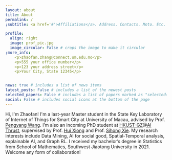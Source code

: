 ```yaml
---
layout: about
title: About
permalink: /
;subtitle: <a href='#'>Affiliations</a>. Address. Contacts. Moto. Etc.

profile:
  align: right
  image: prof_pic.jpg
  image_circular: False # crops the image to make it circular
;more_info:
    <p>zhaofan.zhang@connect.um.edu.mo</p>
    <p>555 your office number</p>
    <p>123 your address street</p>
    <p>Your City, State 12345</p> 


news: true # includes a list of news items
latest_posts: False # includes a list of the newest posts
selected_papers: False # includes a list of papers marked as "selected={true}"
social: False # includes social icons at the bottom of the page
---
```


Hi, I'm Zhaofan! I'm a last-year Master student in the State Key Laboratory of Internet of Things for Smart City at University of Macau, advised by Prof. <a href="https://www.pengyangwang.com/home">Pengyang Wang</a>. I’m also an incoming PhD student at <a href="https://www.hkust-gz.edu.cn/academics/hubs-and-thrust-areas/information-hub/artificial-intelligence">HKUST-GZ@AI Thrust</a>,  supervised by Prof. <a href="https://facultyprofiles.hkust-gz.edu.cn/faculty-personal-page?id=253">Hui Xiong</a> and Prof. <a href="https://sihongxie.github.io/">Sihong Xie</a>. My research interests include Data Mining, AI for social good, Spatial-Temporal analysis, explainable AI, and Graph RL. I received my bachelor’s degree in Statistics from School of Mathematics, Southwest Jiaotong University in 2021. Welcome any form of collaboration!

